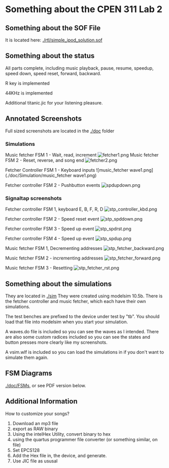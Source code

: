 # Something about the CPEN 311 Lab 2
## Something about the SOF File
It is located here:
[./rtl/simple_ipod_solution.sof](./rtl/simple_ipod_solution.sof)

## Something about the status
All parts complete, including music playback, pause, resume, speedup, speed down, speed reset, forward, backward.

R key is implemented

44KHz is implemented

Additional titanic.jic for your listening pleasure.

## Annotated Screenshots
Full sized screenshots are located in the [./doc](./doc) folder

### Simulations
Music fetcher FSM  1 - Wait, read, increment
![fetcher1.png](./doc/Simulation/fetcher1.png)
Music fetcher FSM 2 - Reset, reverse, and song end
![fetcher2.png](./doc/Simulation/fetcher2.png)

Fetcher Controller FSM 1 - Keyboard inputs
![music_fetcher wave1.png](./doc/Simulation/music_fetcher wave1.png)

Fetcher controller FSM 2 - Pushbutton events
![spdupdown.png](./doc/Simulation/spdupdown.png)

### Signaltap screenshots

Fetcher controller FSM 1, keyboard E, B, F, R, D
![stp_controller_kbd.png](./doc/Signaltap/stp_controller_kbd.png)

Fetcher controller FSM 2 - Speed reset event
![stp_spddown.png](./doc/Signaltap/stp_spddown.png "stp_spddown.png")

Fetcher controller FSM 3 - Speed up event
![stp_spdrst.png](./doc/Signaltap/stp_spdrst.png)

Fetcher controller FSM 4 - Speed up event
![stp_spdup.png](./doc/Signaltap/stp_spdup.png)


Music fetcher FSM 1, Decrementing addresses
![stp_fetcher_backward.png](./doc/Signaltap/stp_fetcher_backward.png "stp_fetcher_backward.png")

Music fetcher FSM 2 - incrementing addresses
![stp_fetcher_forward.png](./doc/Signaltap/stp_fetcher_forward.png)

Music fetcher FSM 3 - Resetting
![stp_fetcher_rst.png](./doc/Signaltap/stp_fetcher_rst.png)

## Something about the simulations
They are located in [./sim](./sim)
They were created using modelsim 10.5b. There is the fetcher controller and music fetcher, which each have their own simulations. 

The test benches are prefixed to the device under test by "tb". You should load that file into modelsim when you start your simulation.

A waves.do file is included so you can see the waves as I intended. There are also some custom radices included so you can see the states and button presses more clearly like my screenshots.

A vsim.wlf is included so you can load the simulations in if you don't want to simulate them again. 

## FSM Diagrams
[./doc/FSMs](./doc/FSMs), or see PDF version below.

## Additional Information
How to customize your songs?

1. Download an mp3 file
2. export as RAW binary
3. Using the intelHex Utility, convert binary to hex
4. using the quartus programmer file converter (or something similar, on file)
5. Set EPCS128
6. Add the Hex file in, the device, and generate.
7. Use JIC file as ususal

